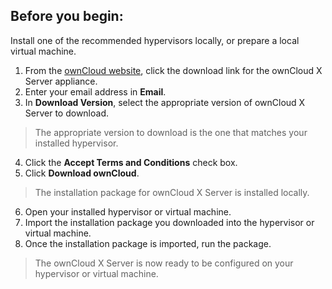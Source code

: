 Before you begin: 
---------------------
Install one of the recommended hypervisors locally, or prepare a local virtual machine.

1. From the [ownCloud website](https://owncloud.com/download/), click the download link for the ownCloud X Server appliance.
2. Enter your email address in **Email**.
3. In **Download Version**, select the appropriate version of ownCloud X Server to download.

>The appropriate version to download is the one that matches your installed hypervisor.

4. Click the **Accept Terms and Conditions** check box.
5. Click **Download ownCloud**.

>The installation package for ownCloud X Server is installed locally.

6. Open your installed hypervisor or virtual machine.
7. Import the installation package you downloaded into the hypervisor or virtual machine.
8. Once the installation package is imported, run the package.

>The ownCloud X Server is now ready to be configured on your hypervisor or virtual machine.
